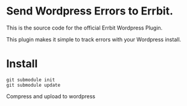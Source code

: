 Send Wordpress Errors to Errbit.
==================

This is the source code for the official Errbit Wordpress Plugin.

This plugin makes it simple to track errors with your Wordpress install.

Install
========

```Download errbit-php
git submodule init
git submodule update
```

Compress and upload to wordpress

